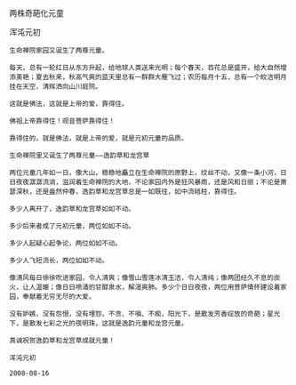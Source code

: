 两株奇葩化元童

浑沌元初


    生命禅院家园又诞生了两尊元童。

    每天，总有一轮红日从东方升起，给地球人类送来光明；每个春天，百花总是盛开，给大自然增添美艳；夏去秋来，秋高气爽的蓝天里总有一群群大雁飞过；农历每月十五，总有一个皎洁明月挂在天空，清辉洒向山川庭院。

    这就是佛法，这就是上帝的爱，靠得住。

    佛祖上帝靠得住！观音菩萨靠得住！

    靠得住的，就是佛法，就是上帝的爱，就是元初元童的品质。

    生命禅院里又诞生了两尊元童——逸韵草和龙宫草

    两位元童几年如一日，像大山，稳稳地矗立在生命禅院的原野上，纹丝不动，又像一条小河，日日夜夜潺潺流淌，滋润着生命禅院的大地，不论家园内外是狂风暴雨，还是风和日丽；不论是萧瑟深秋，还是盎然仲春，逸韵草和龙宫草总是一如既往，如中流砥柱，靠得住。

    多少人离开了，逸韵草和龙宫草如如不动。

    多少后来者成了元初元童，两位如如不动。

    多少人起疑心起争论，两位如如不动。

    多少人飞短流长，两位如如不动。

    像清风每日徐徐吹进家园，令人清爽；像雪山雪莲冰清玉洁，令人清纯；像两团经久不息的炭火，让人温暖；像日日喷涌的甘醇泉水，解渴爽肺。多少个日日夜夜，两位用菩萨情怀建设着家园，奉献着无穷无尽的大爱。

    没有妒嫉，没有怨恨，没有埋怨，不贪、不嗔、不痴，阳光下，是散发芳香绽放的奇葩；星光下，是散发七彩之光的夜明珠，这就是逸韵元童和龙宫元童。

    真诚祝贺逸韵草和龙宫草成就元童！

    浑沌元初

    2008-08-16



